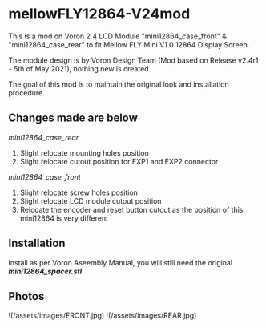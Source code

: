 # mellowFLY12864-V24mod
This is a mod on Voron 2.4 LCD Module "mini12864_case_front" & "mini12864_case_rear" to fit Mellow FLY Mini V1.0 12864 Display Screen.

The module design is by Voron Design Team (Mod based on Release v2.4r1 - 5th of May 2021), nothing new is created.

The goal of this mod is to maintain the original look and installation procedure.

## Changes made are below

*mini12864_case_rear*
1. Slight relocate mounting holes position
2. Slight relocate cutout position for EXP1 and EXP2 connector

*mini12864_case_front*
1. Slight relocate screw holes position
2. Slight relocate LCD module cutout position
3. Relocate the encoder and reset button cutout as the position of this mini12864 is very different


## Installation

Install as per Voron Aseembly Manual, you will still need the original **_mini12864_spacer.stl_**

## Photos
!(/assets/images/FRONT.jpg)
!(/assets/images/REAR.jpg)
